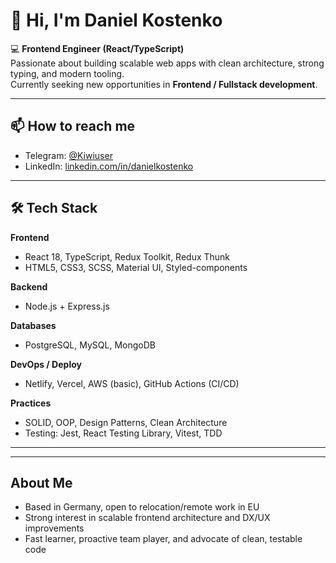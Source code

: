 # 👋 Hi, I'm Daniel Kostenko

💻 **Frontend Engineer (React/TypeScript)**  
Passionate about building scalable web apps with clean architecture, strong typing, and modern tooling.  
Currently seeking new opportunities in **Frontend / Fullstack development**.

---

## 📫 How to reach me
- Telegram: [@Kiwiuser](https://t.me/Kiwiuser)  
- LinkedIn: [linkedin.com/in/danielkostenko](https://de.linkedin.com/in/danielkostenko)  
---

## 🛠️ Tech Stack

**Frontend**
- React 18, TypeScript, Redux Toolkit, Redux Thunk  
- HTML5, CSS3, SCSS, Material UI, Styled-components  

**Backend**
- Node.js + Express.js  

**Databases**
- PostgreSQL, MySQL, MongoDB  

**DevOps / Deploy**
- Netlify, Vercel, AWS (basic), GitHub Actions (CI/CD)  

**Practices**
- SOLID, OOP, Design Patterns, Clean Architecture  
- Testing: Jest, React Testing Library, Vitest, TDD  

---

---

## About Me
- Based in Germany, open to relocation/remote work in EU  
- Strong interest in scalable frontend architecture and DX/UX improvements  
- Fast learner, proactive team player, and advocate of clean, testable code
